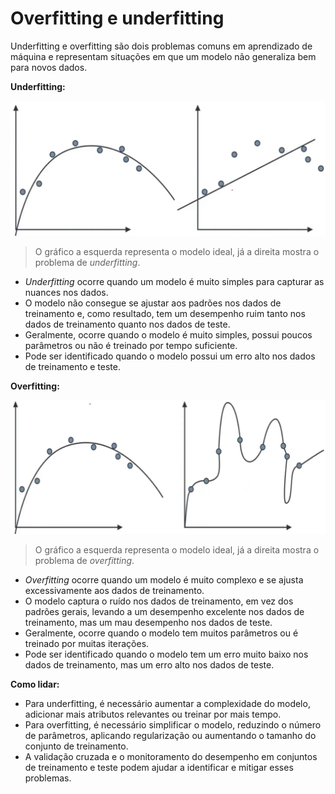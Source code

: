 # Overfitting e underfitting

Underfitting e overfitting são dois problemas comuns em aprendizado de máquina e representam situações em que um modelo não generaliza bem para novos dados.

**Underfitting:**

![](./assets/exemplo-underfitting.png)

> O gráfico a esquerda representa o modelo ideal, já a direita mostra o problema de _underfitting_.

- _Underfitting_ ocorre quando um modelo é muito simples para capturar as nuances nos dados.
- O modelo não consegue se ajustar aos padrões nos dados de treinamento e, como resultado, tem um desempenho ruim tanto nos dados de treinamento quanto nos dados de teste.
- Geralmente, ocorre quando o modelo é muito simples, possui poucos parâmetros ou não é treinado por tempo suficiente.
- Pode ser identificado quando o modelo possui um erro alto nos dados de treinamento e teste.

**Overfitting:**

![](./assets/exemplo-overfitting.png)

> O gráfico a esquerda representa o modelo ideal, já a direita mostra o problema de _overfitting_.

- _Overfitting_ ocorre quando um modelo é muito complexo e se ajusta excessivamente aos dados de treinamento.
- O modelo captura o ruído nos dados de treinamento, em vez dos padrões gerais, levando a um desempenho excelente nos dados de treinamento, mas um mau desempenho nos dados de teste.
- Geralmente, ocorre quando o modelo tem muitos parâmetros ou é treinado por muitas iterações.
- Pode ser identificado quando o modelo tem um erro muito baixo nos dados de treinamento, mas um erro alto nos dados de teste.

**Como lidar:**

- Para underfitting, é necessário aumentar a complexidade do modelo, adicionar mais atributos relevantes ou treinar por mais tempo.
- Para overfitting, é necessário simplificar o modelo, reduzindo o número de parâmetros, aplicando regularização ou aumentando o tamanho do conjunto de treinamento.
- A validação cruzada e o monitoramento do desempenho em conjuntos de treinamento e teste podem ajudar a identificar e mitigar esses problemas.
